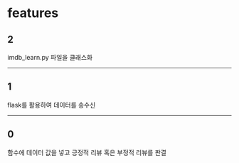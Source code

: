 # features

## 2

imdb_learn.py 파일을 클래스화

---

## 1

flask를 활용하여 데이터를 송수신

---

## 0

함수에 데이터 값을 넣고 긍정적 리뷰 혹은 부정적 리뷰를 판결
